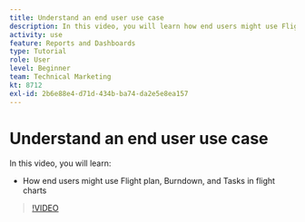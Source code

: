 ```yaml
---
title: Understand an end user use case
description: In this video, you will learn how end users might use Flight plan, Burndown, and Tasks in flight charts in [!DNL  Workfront].
activity: use
feature: Reports and Dashboards
type: Tutorial
role: User
level: Beginner
team: Technical Marketing
kt: 8712
exl-id: 2b6e88e4-d71d-434b-ba74-da2e5e8ea157
---
```

# Understand an end user use case

In this video, you will learn:

* How end users might use Flight plan, Burndown, and Tasks in flight charts

>[!VIDEO](https://video.tv.adobe.com/v/335055/?quality=12)
